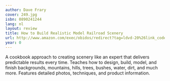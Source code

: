 ```yaml
---
author: Dave Frary
cover: 249.jpg
isbn: 0890241244
lang: nl
layout: review
title: How to Build Realistic Model Railroad Scenery
url: http://www.amazon.com/exec/obidos/redirect?tag=ldvd-20%26link_code=xm2%26camp=2025%26creative=165953%26path=http://www.amazon.com/gp/redirect.html%253fASIN=0890241244%2526tag=ldvd-20%2526lcode=xm2%2526cID=2025%2526ccmID=165953%2526location=/o/ASIN/0890241244%25253FSubscriptionId=0VJDVJ14KM0P0VXDCQ82
year: 0
---
```

A cookbook approach to creating scenery like an expert that delivers predictable results every time. Teaches how to design, build, model, and finish backgrounds, mountains, hills, trees, bushes, water, dirt, and much more. Features detailed photos, techniques, and product information.
